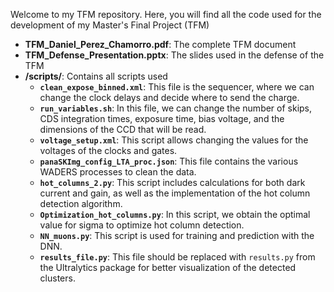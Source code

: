 Welcome to my TFM repository. Here, you will find all the code used for the development of my Master's Final Project (TFM)
- **TFM_Daniel_Perez_Chamorro.pdf**: The complete TFM document
- **TFM_Defense_Presentation.pptx**: The slides used in the defense of the TFM
- **/scripts/**: Contains all scripts used
    - **`clean_expose_binned.xml`**: This file is the sequencer, where we can change the clock delays and decide where to send the charge.
    - **`run_variables.sh`**: In this file, we can change the number of skips, CDS integration times, exposure time, bias voltage, and the dimensions of the CCD that will be read.
    - **`voltage_setup.xml`**: This script allows changing the values for the voltages of the clocks and gates.
    - **`panaSKImg_config_LTA_proc.json`**: This file contains the various WADERS processes to clean the data.
    - **`hot_columns_2.py`**: This script includes calculations for both dark current and gain, as well as the implementation of the hot column detection algorithm.
    - **`Optimization_hot_columns.py`**: In this script, we obtain the optimal value for sigma to optimize hot column detection.
    - **`NN_muons.py`**: This script is used for training and prediction with the DNN.
    - **`results_file.py`**: This file should be replaced with `results.py` from the Ultralytics package for better visualization of the detected clusters.

